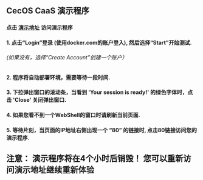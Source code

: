 ## CecOS CaaS 演示程序

#### 点击 [演示地址](http://play-with-docker.com/?stack=https://raw.githubusercontent.com/aiminickwong/cecos-caas-pwd/master/play-with-docker/docker-stack.yml) 访问演示程序

#### 1. 点击“Login”登录 (使用docker.com的账户登入), 然后选择“Start”开始测试.
######  (如果没有，选择“Create Account”创建一个账户）
#### 2. 程序将自动部署环境，需要等待一段时间.
#### 3. 下拉弹出窗口的滚动条，当看到 'Your session is ready!' 的绿色字体时，点击 'Close' 关闭弹出窗口.
#### 4. 如果您看不到一个WebShell的窗口时请刷新当前页面.
#### 5. 等待片刻，当页面的IP地址右侧出现一个 “80” 的链接时, 点击80链接访问您的演示程序.
## 注意： 演示程序将在4个小时后销毁！ 您可以重新访问演示地址继续重新体验
